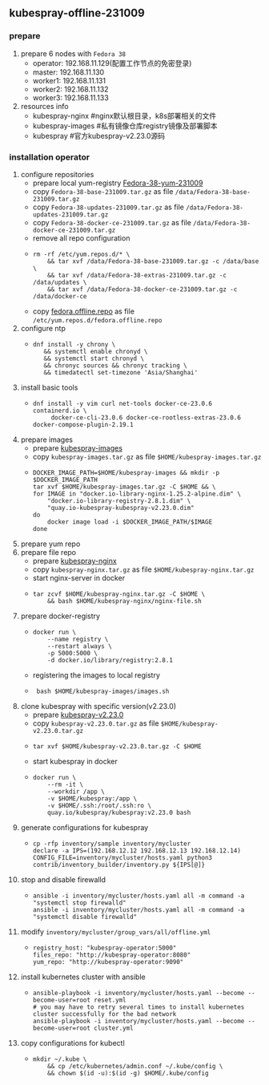 ## kubespray-offline-231009

### prepare
1. prepare 6 nodes with `Fedora 38`
    * operator: 192.168.11.129(配置工作节点的免密登录)
    * master: 192.168.11.130
    * worker1: 192.168.11.131
    * worker2: 192.168.11.132
    * worker3: 192.168.11.133
2. resources info
    * kubespray-nginx #nginx默认根目录，k8s部署相关的文件
    * kubespray-images #私有镜像仓库registry镜像及部署脚本
    * kubespray #官方kubespray-v2.23.0源码

### installation operator
1. configure repositories
    * prepare local yum-registry [Fedora-38-yum-231009](resources/Fedora-38-yum-231009.md)
    * copy `Fedora-38-base-231009.tar.gz` as file `/data/Fedora-38-base-231009.tar.gz`
    * copy `Fedora-38-updates-231009.tar.gz` as file `/data/Fedora-38-updates-231009.tar.gz`
    * copy `Fedora-38-docker-ce-231009.tar.gz` as file `/data/Fedora-38-docker-ce-231009.tar.gz`
    * remove all repo configuration
    * ```shell
      rm -rf /etc/yum.repos.d/* \
          && tar xvf /data/Fedora-38-base-231009.tar.gz -c /data/base \
          && tar xvf /data/Fedora-38-extras-231009.tar.gz -c /data/updates \
          && tar xvf /data/Fedora-38-docker-ce-231009.tar.gz -c /data/docker-ce
      ```
    * copy [fedora.offline.repo](resources/fedora.offline.repo.md) as file `/etc/yum.repos.d/fedora.offline.repo`
2. configure ntp
    * ```shell
      dnf install -y chrony \
         && systemctl enable chronyd \
         && systemctl start chronyd \
         && chronyc sources && chronyc tracking \
         && timedatectl set-timezone 'Asia/Shanghai'
      ```
3. install basic tools
    * ```shell
      dnf install -y vim curl net-tools docker-ce-23.0.6 containerd.io \
           docker-ce-cli-23.0.6 docker-ce-rootless-extras-23.0.6 docker-compose-plugin-2.19.1
      ```
4. prepare images
    * prepare [kubespray-images](resources/kubespray-images.md)
    * copy `kubespray-images.tar.gz` as file `$HOME/kubespray-images.tar.gz`
    * ```shell
      DOCKER_IMAGE_PATH=$HOME/kubespray-images && mkdir -p $DOCKER_IMAGE_PATH
      tar xvf $HOME/kubespray-images.tar.gz -C $HOME && \
      for IMAGE in "docker.io-library-nginx-1.25.2-alpine.dim" \
          "docker.io-library-registry-2.8.1.dim" \
          "quay.io-kubespray-kubespray-v2.23.0.dim"
      do
          docker image load -i $DOCKER_IMAGE_PATH/$IMAGE
      done
      ```
5. prepare yum repo
6. prepare file repo
    * prepare [kubespray-nginx](resources/kubespray-nginx.md)
    * copy `kubespray-nginx.tar.gz` as file `$HOME/kubespray-nginx.tar.gz`
    * start nginx-server in docker
    * ```shell
      tar zcvf $HOME/kubespray-nginx.tar.gz -C $HOME \
          && bash $HOME/kubespray-nginx/nginx-file.sh
      ```
7. prepare docker-registry
    * ```shell
      docker run \
          --name registry \
          --restart always \
          -p 5000:5000 \
          -d docker.io/library/registry:2.8.1
      ```
    * registering the images to local registry
    * ```shell
       bash $HOME/kubespray-images/images.sh
       ```
8. clone kubespray with specific version(v2.23.0)
    * prepare [kubespray-v2.23.0](resources/kubespray-v2.23.0.md)
    * copy `kubespray-v2.23.0.tar.gz` as file `$HOME/kubespray-v2.23.0.tar.gz`
    * ```shell
      tar xvf $HOME/kubespray-v2.23.0.tar.gz -C $HOME
      ```
    * start kubespray in docker
    * ```shell
      docker run \
          --rm -it \
          --workdir /app \
          -v $HOME/kubespray:/app \
          -v $HOME/.ssh:/root/.ssh:ro \
          quay.io/kubespray/kubespray:v2.23.0 bash
      ```
9. generate configurations for kubespray
    * ```shell
      cp -rfp inventory/sample inventory/mycluster
      declare -a IPS=(192.168.12.12 192.168.12.13 192.168.12.14)
      CONFIG_FILE=inventory/mycluster/hosts.yaml python3 contrib/inventory_builder/inventory.py ${IPS[@]}
      ```
10. stop and disable firewalld
    * ```shell
      ansible -i inventory/mycluster/hosts.yaml all -m command -a "systemctl stop firewalld"
      ansible -i inventory/mycluster/hosts.yaml all -m command -a "systemctl disable firewalld"
      ```
11. modify `inventory/mycluster/group_vars/all/offline.yml`
    * ```text
      registry_host: "kubespray-operator:5000"
      files_repo: "http://kubespray-operator:8080"
      yum_repo: "http://kubespray-operator:9090"
      ```
12. install kubernetes cluster with ansible
     * ```shell
       ansible-playbook -i inventory/mycluster/hosts.yaml --become --become-user=root reset.yml
       # you may have to retry several times to install kubernetes cluster successfully for the bad network
       ansible-playbook -i inventory/mycluster/hosts.yaml --become --become-user=root cluster.yml
       ```
13. copy configurations for kubectl
     * ```shell
       mkdir ~/.kube \
           && cp /etc/kubernetes/admin.conf ~/.kube/config \
           && chown $(id -u):$(id -g) $HOME/.kube/config
       ```
